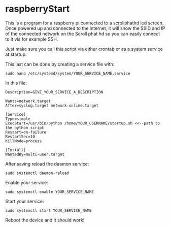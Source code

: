 # raspberryStart

This is a program for a raspberry pi connected to a scrollphathd led screen. Once powered up and connected to the internet, it will show the SSID and IP of the connected network on the Scroll phat hd so you can easily connect to it via for example SSH.

Just make sure you call this script via either crontab or as a system service at startup.

This last can be done by creating a service file with:
```
sudo nano /etc/systemd/system/YOUR_SERVICE_NAME.service
```

In this file:
```
Description=GIVE_YOUR_SERVICE_A_DESCRIPTION

Wants=network.target
After=syslog.target network-online.target

[Service]
Type=simple
ExecStart=/usr/bin/python /home/YOUR_USERNAME/startup.sh <<--path to the python script
Restart=on-failure
RestartSec=10
KillMode=process

[Install]
WantedBy=multi-user.target
```

After saving reload the deamon service: 
```
sudo systemctl daemon-reload
```

Enable your service:
```
sudo systemctl enable YOUR_SERVICE_NAME
```

Start your service:
```
sudo systemctl start YOUR_SERVICE_NAME
```

Reboot the device and it should work!
